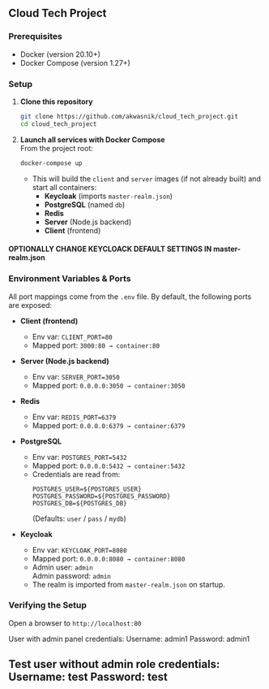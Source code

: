 ## Cloud Tech Project

### Prerequisites
- Docker (version 20.10+)
- Docker Compose (version 1.27+)

### Setup

1. **Clone this repository**  
   ```bash
   git clone https://github.com/akwasnik/cloud_tech_project.git
   cd cloud_tech_project
   ```

2. **Launch all services with Docker Compose**  
   From the project root:
   ```bash
   docker-compose up
   ```
   - This will build the `client` and `server` images (if not already built) and start all containers:
     - **Keycloak** (imports `master-realm.json`)
     - **PostgreSQL** (named `db`)
     - **Redis**
     - **Server** (Node.js backend)
     - **Client** (frontend)

#### OPTIONALLY CHANGE KEYCLOACK DEFAULT SETTINGS IN master-realm.json

### Environment Variables & Ports

All port mappings come from the `.env` file. By default, the following ports are exposed:

- **Client (frontend)**
  - Env var: `CLIENT_PORT=80`
  - Mapped port: `3000:80 → container:80`

- **Server (Node.js backend)**  
  - Env var: `SERVER_PORT=3050`
  - Mapped port: `0.0.0.0:3050 → container:3050`

- **Redis**  
  - Env var: `REDIS_PORT=6379`
  - Mapped port: `0.0.0.0:6379 → container:6379`

- **PostgreSQL**  
  - Env var: `POSTGRES_PORT=5432`
  - Mapped port: `0.0.0.0:5432 → container:5432`
  - Credentials are read from:
    ```
    POSTGRES_USER=${POSTGRES_USER}
    POSTGRES_PASSWORD=${POSTGRES_PASSWORD}
    POSTGRES_DB=${POSTGRES_DB}
    ```
    (Defaults: `user` / `pass` / `mydb`)

- **Keycloak**  
  - Env var: `KEYCLOAK_PORT=8080`
  - Mapped port: `0.0.0.0:8080 → container:8080`
  - Admin user: `admin`  
    Admin password: `admin`  
  - The realm is imported from `master-realm.json` on startup.

### Verifying the Setup
  Open a browser to `http://localhost:80`

  User with admin panel credentials: 
    Username: admin1
    Password: admin1
  
  Test user without admin role credentials:
    Username: test
    Password: test
---
